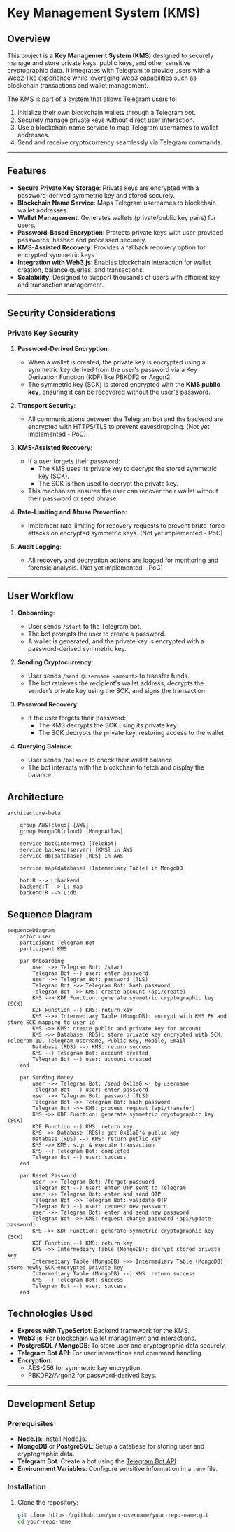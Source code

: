 # Key Management System (KMS)

## Overview

This project is a **Key Management System (KMS)** designed to securely manage and store private keys, public keys, and other sensitive cryptographic data. It integrates with Telegram to provide users with a Web2-like experience while leveraging Web3 capabilities such as blockchain transactions and wallet management.

The KMS is part of a system that allows Telegram users to:

1. Initialize their own blockchain wallets through a Telegram bot.
2. Securely manage private keys without direct user interaction.
3. Use a blockchain name service to map Telegram usernames to wallet addresses.
4. Send and receive cryptocurrency seamlessly via Telegram commands.

---

## Features

- **Secure Private Key Storage**: Private keys are encrypted with a password-derived symmetric key and stored securely.
- **Blockchain Name Service**: Maps Telegram usernames to blockchain wallet addresses.
- **Wallet Management**: Generates wallets (private/public key pairs) for users.
- **Password-Based Encryption**: Protects private keys with user-provided passwords, hashed and processed securely.
- **KMS-Assisted Recovery**: Provides a fallback recovery option for encrypted symmetric keys.
- **Integration with Web3.js**: Enables blockchain interaction for wallet creation, balance queries, and transactions.
- **Scalability**: Designed to support thousands of users with efficient key and transaction management.

---

## Security Considerations

### Private Key Security

1. **Password-Derived Encryption**:

   - When a wallet is created, the private key is encrypted using a symmetric key derived from the user's password via a Key Derivation Function (KDF) like PBKDF2 or Argon2.
   - The symmetric key (SCK) is stored encrypted with the **KMS public key**, ensuring it can be recovered without the user's password.

2. **Transport Security**:

   - All communications between the Telegram bot and the backend are encrypted with HTTPS/TLS to prevent eavesdropping. (Not yet implemented - PoC)

3. **KMS-Assisted Recovery**:

   - If a user forgets their password:
     - The KMS uses its private key to decrypt the stored symmetric key (SCK).
     - The SCK is then used to decrypt the private key.
   - This mechanism ensures the user can recover their wallet without their password or seed phrase.

4. **Rate-Limiting and Abuse Prevention**:

   - Implement rate-limiting for recovery requests to prevent brute-force attacks on encrypted symmetric keys. (Not yet implemented - PoC)

5. **Audit Logging**:
   - All recovery and decryption actions are logged for monitoring and forensic analysis. (Not yet implemented - PoC)

---

## User Workflow

1. **Onboarding**:

   - User sends `/start` to the Telegram bot.
   - The bot prompts the user to create a password.
   - A wallet is generated, and the private key is encrypted with a password-derived symmetric key.

2. **Sending Cryptocurrency**:

   - User sends `/send @username <amount>` to transfer funds.
   - The bot retrieves the recipient's wallet address, decrypts the sender’s private key using the SCK, and signs the transaction.

3. **Password Recovery**:

   - If the user forgets their password:
     - The KMS decrypts the SCK using its private key.
     - The SCK decrypts the private key, restoring access to the wallet.

4. **Querying Balance**:
   - User sends `/balance` to check their wallet balance.
   - The bot interacts with the blockchain to fetch and display the balance.

## Architecture

```mermaid
architecture-beta

    group AWS(cloud) [AWS]
    group MongoDB(cloud) [MongoAtlas]

    service bot(internet) [TeleBot]
    service backend(server) [KMS] in AWS
    service db(database) [RDS] in AWS

    service map(database) [Intemediary Table] in MongoDB

    bot:R --> L:backend
    backend:T --> L: map
    backend:R --> L:db
```

## Sequence Diagram

```mermaid
sequenceDiagram
    actor user
    participant Telegram Bot
    participant KMS

    par Onboarding
        user ->> Telegram Bot: /start
        Telegram Bot --) user: enter password
        user ->> Telegram Bot: password (TLS)
        Telegram Bot ->> Telegram Bot: hash password
        Telegram Bot ->> KMS: create account (api/create)
        KMS ->> KDF Function: generate symmetric cryptographic key (SCK)
        KDF Function --) KMS: return key
        KMS -->> Intermediary Table (MongoDB): encrypt with KMS PK and store SCK mapping to user id
        KMS ->> KMS: create public and private key for account
        KMS ->> Database (RDS): store private key encrypted with SCK, Telegram ID, Telegram Username, Public Key, Mobile, Email
        Database (RDS) --) KMS: return success
        KMS --) Telegram Bot: account created
        Telegram Bot --) user: account created
    end

    par Sending Money
        user ->> Telegram Bot: /send 0x11a0 <- tg username
        Telegram Bot --) user: enter password
        user ->> Telegram Bot: password (TLS)
        Telegram Bot ->> Telegram Bot: hash password
        Telegram Bot ->> KMS: process request (api/transfer)
        KMS ->> KDF Function: generate symmetric cryptographic key (SCK)
        KDF Function --) KMS: return key
        KMS ->> Database (RDS): get 0x11a0's public key
        Database (RDS) --) KMS: return public key
        KMS ->> KMS: sign & execute transaction
        KMS --) Telegram Bot: completed
        Telegram Bot --) user: success
    end

    par Reset Password
        user ->> Telegram Bot: /forgot-password
        Telegram Bot --) user: enter OTP sent to Telegram
        user ->> Telegram Bot: enter and send OTP
        Telegram Bot ->> Telegram Bot: validate OTP
        Telegram Bot --) user: request new password
        user ->> Telegram Bot: enter and send new password
        Telegram Bot ->> KMS: request change password (api/update-password)
        KMS ->> KDF Function: generate symmetric cryptographic key (SCK)
        KDF Function --) KMS: return key
        KMS ->> Intermediary Table (MongoDB): decrypt stored private key
        Intermediary Table (MongoDB) ->> Intermediary Table (MongoDB): store newly SCK-encrypted private key
        Intermediary Table (MongoDB) --) KMS: return success
        KMS --) Telegram Bot: success
        Telegram Bot --) user: success
    end
```

## Technologies Used

- **Express with TypeScript**: Backend framework for the KMS.
- **Web3.js**: For blockchain wallet management and interactions.
- **PostgreSQL / MongoDB**: To store user and cryptographic data securely.
- **Telegram Bot API**: For user interactions and command handling.
- **Encryption**:
  - AES-256 for symmetric key encryption.
  - PBKDF2/Argon2 for password-derived keys.

---

## Development Setup

### Prerequisites

- **Node.js**: Install [Node.js](https://nodejs.org).
- **MongoDB** or **PostgreSQL**: Setup a database for storing user and cryptographic data.
- **Telegram Bot**: Create a bot using the [Telegram Bot API](https://core.telegram.org/bots/api).
- **Environment Variables**: Configure sensitive information in a `.env` file.

### Installation

1. Clone the repository:
   ```bash
   git clone https://github.com/your-username/your-repo-name.git
   cd your-repo-name
   ```
